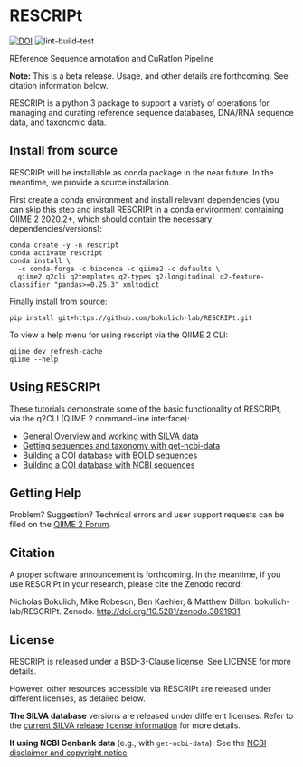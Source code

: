 # RESCRIPt

[![DOI](https://zenodo.org/badge/DOI/10.5281/zenodo.3891931.svg)](https://doi.org/10.5281/zenodo.3891931)
 ![lint-build-test](https://github.com/bokulich-lab/RESCRIPt/workflows/lint-build-test/badge.svg)

REference Sequence annotation and CuRatIon Pipeline

**Note:** This is a beta release. Usage, and other details are forthcoming. See citation information below.

RESCRIPt is a python 3 package to support a variety of operations for managing and curating reference sequence databases, DNA/RNA sequence data, and taxonomic data.

## Install from source

RESCRIPt will be installable as conda package in the near future. In the meantime, we provide a source installation.

First create a conda environment and install relevant dependencies (you can skip this step and install RESCRIPt in a conda environment containing QIIME 2 2020.2+, which should contain the necessary dependencies/versions):

```
conda create -y -n rescript
conda activate rescript
conda install \
  -c conda-forge -c bioconda -c qiime2 -c defaults \
  qiime2 q2cli q2templates q2-types q2-longitudinal q2-feature-classifier "pandas>=0.25.3" xmltodict
```

Finally install from source:

```
pip install git+https://github.com/bokulich-lab/RESCRIPt.git
```

To view a help menu for using rescript via the QIIME 2 CLI:
```
qiime dev refresh-cache
qiime --help
```

## Using RESCRIPt

These tutorials demonstrate some of the basic functionality of RESCRIPt, via the q2CLI (QIIME 2 command-line interface):
- [General Overview and working with SILVA data](https://forum.qiime2.org/t/rescript-sequence-reference-database-management-tutorial/15494)
- [Getting sequences and taxonomy with get-ncbi-data](https://forum.qiime2.org/t/using-rescript-to-compile-an-sequence-databases-and-taxonomy-classifiers-from-ncbi-genbank/15947)
- [Building a COI database with BOLD sequences](https://forum.qiime2.org/t/building-a-coi-database-from-bold-references/16129)
- [Building a COI database with NCBI sequences](https://forum.qiime2.org/t/building-a-coi-database-from-ncbi-references/16500)


## Getting Help
Problem? Suggestion? Technical errors and user support requests can be filed on the [QIIME 2 Forum](https://forum.qiime2.org/).


## Citation

A proper software announcement is forthcoming. In the meantime, if you use RESCRIPt in your research, please cite the Zenodo record:

Nicholas Bokulich, Mike Robeson, Ben Kaehler, & Matthew Dillon. bokulich-lab/RESCRIPt. Zenodo. http://doi.org/10.5281/zenodo.3891931

## License

RESCRIPt is released under a BSD-3-Clause license. See LICENSE for more details.

However, other resources accessible via RESCRIPt are released under different licenses, as detailed below.

**The SILVA database** versions are released under different licenses. Refer to the [current SILVA release license information](https://www.arb-silva.de/silva-license-information/) for more details.

**If using NCBI Genbank data** (e.g., with `get-ncbi-data`): See the [NCBI disclaimer and copyright notice](https://www.ncbi.nlm.nih.gov/home/about/policies/)
